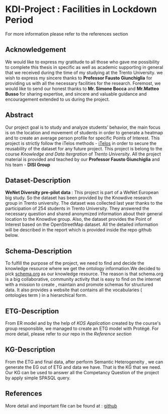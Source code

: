 # KDI-Project : Facilities in Lockdown Period
For more information please refer to the references section
## Acknowledgement
We would like to express my gratitude to all those who gave me possibility to complete this thesis in specific as well as academic supporting in general that we received during the time of my studying at the Trento University.
we wish to express my sincere thanks to **Professor Fausto Giunchiglia** for providing us with all the necessary facilities for the research. Foremost, we would like to send our honest thanks to **Mr. Simone Bocca** and **Mr.Matteo Busso** for sharing expertise, and sincere and valuable guidance and encouragement extended to us during the project.
## Abstract
Our project goal is to study and analyze students’ behavior, the main focus is on the location and movement of students in order to generate a heatmap and to create an average person profile for specific Points of Interest. This project is strictly follow the iTelos methods - [iTelos](https://arxiv.org/abs/2105.09418) in order to secure the reusability of the dataset for any future project.
This project is belong to the course *Knowledge and Data Itergration* of *Trento University*. All the project material is provided and teached by our **Professor Fausto Giunchiglia** and his team - **DISI Group**

## Dataset-Description
**WeNet Diversity pre-pilot data** : This project is part of a WeNet European big study. So the dataset has been provided by the Knowdive research group in Trento university. The dataset was collected last year thanks to the participation of 254 students in Trento University. They answered the necessary question and shared anonymized information about their general location to the Knowdive group. Also, the dataset provides the Point of Interest based on the OpenStreetMap dataset. All the detailed information will be described in the report which is provided inside the repo github below.

## Schema-Description
To fulfill the purpose of the project, we need to find and decide the knowledge resource where we get the ontology information.We decided to pick [schema.org](https://schema.org) as our knowledge resource. The reason is that schema.org is a big collaborative, community activity that is easy to find on the internet with a mission to create , maintain and promote schemas for structured data. It also provides a website that contains all the vocabularies ( ontologies term ) in a hierarchical form.

## ETG-Description
From ER model and by the help of *KOS Application* created by the course's group responsible, we managed to create an ETG model with Protégé. For more detail, please refer to our repo in the *Reference section*

## KG-Description
From the ETG and final data, after perform Semantic Heterogeneity , we can generate the EG out of ETG and data we have. That is the KG that we need. Our KG can be used to answer all the Competancy Question of the project by apply simple SPASQL query. 

## References
More detail and important file can be found at : [github](https://github.com/tuanct1997/KDI_2021_Facilities-activity-in-lockdown)
